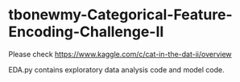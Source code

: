 # tbonewmy-Categorical-Feature-Encoding-Challenge-II
Please check https://www.kaggle.com/c/cat-in-the-dat-ii/overview

EDA.py contains exploratory data analysis code and model code.
